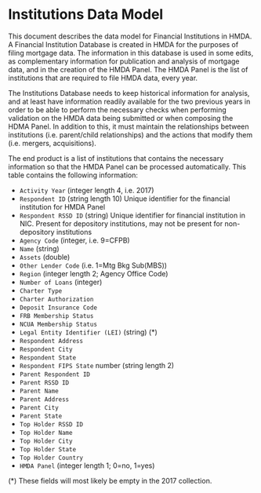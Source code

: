 # Institutions Data Model

This document describes the data model for Financial Institutions in HMDA. 
A Financial Institution Database is created in HMDA for the purposes of 
filing mortgage data. The information in this database is used in some edits, 
as complementary information for publication and analysis of mortgage data, 
and in the creation of the HMDA Panel. The HMDA Panel is the list of institutions
that are required to file HMDA data, every year. 

The Institutions Database needs to keep historical information for analysis, 
and at least have information readily available for the two previous years in order
to be able to perform the necessary checks when performing validation on the HMDA
data being submitted or when composing the HDMA Panel. In addition to this, it must
maintain the relationships between institutions (i.e. parent/child relationships)
 and the actions that modify them (i.e. mergers, acquisitions). 
 
 
The end product is a list of institutions that contains the necessary information 
so that the HMDA Panel can be processed automatically. This table contains the following
information:


* `Activity Year` (integer length 4, i.e. 2017)
* `Respondent ID` (string length 10)
  Unique identifier for the financial institution for HMDA Panel
* `Respondent RSSD ID` (string)
  Unique identifier for financial institution in NIC. Present for depository
  institutions, may not be present for non-depository institutions
* `Agency Code` (integer, i.e. 9=CFPB)
* `Name` (string)
* `Assets` (double)
* `Other Lender Code` (i.e. 1=Mtg Bkg Sub(MBS))
* `Region` (integer length 2; Agency Office Code)
* `Number of Loans` (integer)
* `Charter Type`
* `Charter Authorization`
* `Deposit Insurance Code`
* `FRB Membership Status`
* `NCUA Membership Status`
* `Legal Entity Identifier (LEI)` (string) (*)
* `Respondent Address`
* `Respondent City`
* `Respondent State`
* `Respondent FIPS State` number (string length 2)
* `Parent Respondent ID`
* `Parent RSSD ID`
* `Parent Name`
* `Parent Address`
* `Parent City`
* `Parent State`
* `Top Holder RSSD ID`
* `Top Holder Name`
* `Top Holder City`
* `Top Holder State`
* `Top Holder Country`
* `HMDA Panel` (integer length 1; 0=no, 1=yes)





(*) These fields will most likely be empty in the 2017 collection.
